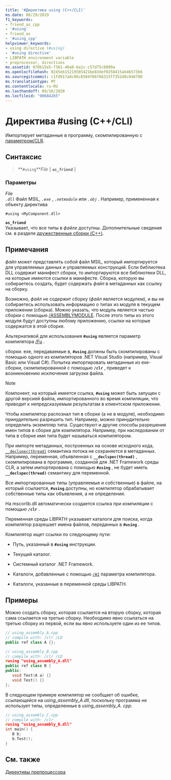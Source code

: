 ```yaml
---
title: '#Директива using (C++/CLI)'
ms.date: 08/29/2019
f1_keywords:
- friend_as_cpp
- '#using'
- friend_as
- '#using_cpp'
helpviewer_keywords:
- using directive (#using)
- '#using directive'
- LIBPATH environment variable
- preprocessor, directives
ms.assetid: 870b15e5-f361-40a8-ba1c-c57d75c8809a
ms.openlocfilehash: 0245eb15219585421be83def0258415ab4b573b6
ms.sourcegitcommit: c1fd917a8c06c6504f66f66315ff352d0c046700
ms.translationtype: MT
ms.contentlocale: ru-RU
ms.lasthandoff: 09/16/2020
ms.locfileid: "90684265"
---
```

# <a name="using-directive-ccli"></a>Директива #using (C++/CLI)

Импортирует метаданные в программу, скомпилированную с [параметром/CLR](../build/reference/clr-common-language-runtime-compilation.md).

## <a name="syntax"></a>Синтаксис

> **`#using`***File* [ **`as_friend`** ]

### <a name="parameters"></a>Параметры

*File*\
*`.dll`* Файл MSIL, *`.exe`* , *`.netmodule`* или *`.obj`* . Например, примененная к объекту директива

`#using <MyComponent.dll>`

**`as_friend`**\
Указывает, что все типы в *файле* доступны. Дополнительные сведения см. в разделе [дружественные сборки (C++)](../dotnet/friend-assemblies-cpp.md).

## <a name="remarks"></a>Примечания

*файл* может представлять собой файл MSIL, который импортируется для управляемых данных и управляемых конструкций. Если библиотека DLL содержит манифест сборки, то импортируются все библиотеки DLL, на которые имеются ссылки в манифесте. Сборка, которую вы собираетесь создать, будет содержать *файл* в метаданных как ссылку на сборку.

Возможно, *файл* не содержит сборку (*файл* является модулем), и вы не собираетесь использовать информацию о типах из модуля в текущем приложении (сборка). Можно указать, что модуль является частью сборки с помощью [/ASSEMBLYMODULE](../build/reference/assemblymodule-add-a-msil-module-to-the-assembly.md). После этого типы из этого модуля будут доступны любому приложению, ссылки на которые содержатся в этой сборке.

Альтернативой для использования **`#using`** является параметр компилятора [/Fu](../build/reference/fu-name-forced-hash-using-file.md) .

сборки. exe, передаваемые в, **`#using`** должны быть скомпилированы с помощью одного из компиляторов .NET Visual Studio (например, Visual Basic или Visual C#).  Попытка импортировать метаданные из exe-сборки, скомпилированной с помощью **`/clr`** , приведет к возникновению исключения загрузки файла.

> [!NOTE]
> Компонент, на который имеется ссылка, **`#using`** может быть запущен с другой версией файла, импортированного во время компиляции, что приводит к непредсказуемым результатам в клиентском приложении.

Чтобы компилятор распознал тип в сборке (а не в модуле), необходимо принудительно разрешить тип. Например, можно принудительно определить экземпляр типа. Существуют и другие способы разрешения имен типов в сборке для компилятора. Например, при наследовании от типа в сборке имя типа будет называться компилятором.

При импорте метаданных, построенных на основе исходного кода, [`__declspec(thread)`](../cpp/thread.md) семантика потока не сохраняется в метаданных. Например, переменная, объявленная с **`__declspec(thread)`** , скомпилирована в программе, созданной для .NET Framework среды CLR, а затем импортирована с помощью **`#using`** , не будет иметь **`__declspec(thread)`** семантику для переменной.

Все импортированные типы (управляемые и собственные) в файле, на который ссылается, **`#using`** доступны, но компилятор обрабатывает собственные типы как объявления, а не определения.

На mscorlib.dll автоматически создается ссылка при компиляции с помощью **`/clr`** .

Переменная среды LIBPATH указывает каталоги для поиска, когда компилятор разрешает имена файлов, переданных в **`#using`** .

Компилятор ищет ссылки по следующему пути:

- Путь, указанный в **`#using`** инструкции.

- Текущий каталог.

- Системный каталог .NET Framework.

- Каталоги, добавленные с помощью [`/AI`](../build/reference/ai-specify-metadata-directories.md) параметра компилятора.

- Каталоги, указанные в переменной среды LIBPATH.

## <a name="examples"></a>Примеры

Можно создать сборку, которая ссылается на вторую сборку, которая сама ссылается на третью сборку. Необходимо явно ссылаться на третью сборку из первой, если вы явно используете один из ее типов.

```cpp
// using_assembly_A.cpp
// compile with: /clr /LD
public ref class A {};
```

```cpp
// using_assembly_B.cpp
// compile with: /clr /LD
#using "using_assembly_A.dll"
public ref class B {
public:
   void Test(A a) {}
   void Test() {}
};
```

В следующем примере компилятор не сообщает об ошибке, ссылающейся на *using_assembly_A.dll*, поскольку программа не использует типы, определенные в *using_assembly_A. cpp*.

```cpp
// using_assembly_C.cpp
// compile with: /clr
#using "using_assembly_B.dll"
int main() {
   B b;
   b.Test();
}
```

## <a name="see-also"></a>См. также

[Директивы препроцессора](../preprocessor/preprocessor-directives.md)
